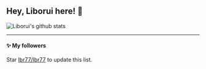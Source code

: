 ## Hey, Liborui  here! :wave: 

![Liborui's github stats](https://github-readme-stats.vercel.app/api?username=lbr77)


---

#### :sparkles: My followers

Star [lbr77/lbr77](https://github.com/lbr77/lbr77) to update this list.
